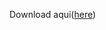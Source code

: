 Download aqui(<a href=https://github.com/michaelps100/GPLUSGX-ArkOS/raw/refs/heads/main/genesis_plus_gx_libretro.so>here</a>)
